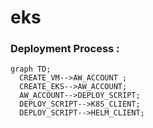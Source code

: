 # eks
### Deployment Process : 

```mermaid
graph TD;
  CREATE_VM-->AW_ACCOUNT ;
  CREATE_EKS-->AW_ACCOUNT;
  AW_ACCOUNT-->DEPLOY_SCRIPT;
  DEPLOY_SCRIPT-->K8S_CLIENT;
  DEPLOY_SCRIPT-->HELM_CLIENT;
```
